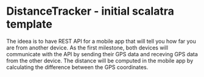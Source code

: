# DistanceTracker - initial scalatra template

The ideea is to have REST API for a mobile app that will tell you how far you are from another device. 
As the first milestone, both devices will communicate with the API by sending their GPS data and receving GPS data from the other device. The distance will be computed in the mobile app by calculating the difference between the GPS coordinates.
